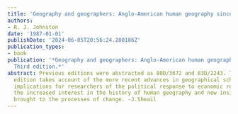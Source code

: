 ```yaml
---
title: 'Geography and geographers: Anglo-American human geography since 1945'
authors:
- R. J. Johnston
date: '1987-01-01'
publishDate: '2024-06-05T20:56:24.280186Z'
publication_types:
- book
publication: '*Geography and geographers: Anglo-American human geography since 1945.
  Third edition.*'
abstract: Previous editions were abstracted as 80D/3672 and 83D/2243. This further
  edition takes account of the more recent advances in geographical scholarship, the
  implications for researchers of the political response to economic recession, and
  the increased interest in the history of human geography and new insights it has
  brought to the processes of change. -J.Sheail
---
```

